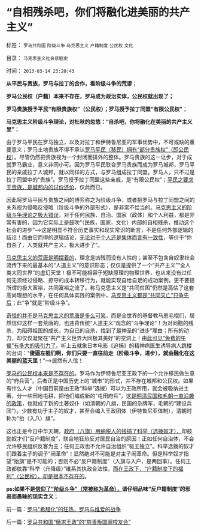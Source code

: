 # “自相残杀吧，你们将融化进美丽的共产主义”

标签： `罗马共和国` `阶级斗争` `马克思主义` `户籍制度` `公民权` `文化` 

目录： `马克思主义社会悲剧史`

时间： `2013-03-14 23:20:43`

**从平民与贵族，罗马与拉丁的合作，看阶级斗争的荒谬**；

**罗马公民权（户籍）本来不存在，罗马成为政治实体，公民权就出现了；**

**罗马贵族授予平民“有限贵族权”（公民权）；罗马授予拉丁同盟“有限公民权”**；

**马克思主义阶级斗争理论，对杜秋的忽悠：“自杀吧，你将融化在美丽的共产主义里”**；

由于罗马平民在罗马独立，以及对拉丁和伊特鲁尼亚的军事优势中，不可或缺的重要意义；罗马土地贵族不得不承认[罗马平民（移民）拥有“部分贵族权”（即公民权](../../../2013/3/12/罗马是对伊特鲁尼亚的改朝换代，罗马贵族和平民来源.md)）。尽管仍然把贵族视为一个封闭而排外的整体。罗马贵族的这一让步，对于成就罗马霸业，意义非同小可。因为罗马平民联合罗马贵族而成为罗马城邦，罗马平民的亲戚拉丁人城邦，就以同样的方式，与罗马组成拉丁同盟。罗马人，只不过是拉丁同盟中的“贵族”。罗马授予拉丁同盟这些亲戚，是“有限公民权”；[平民之要求于贵族，是城邦内的讨价还价](../../../2013/3/13/罗马贵族与平民不是阶级斗争.md)，仅此而已。

因此将罗马平民与贵族之间的博弈称之为阶级斗争，或者把罗马与拉丁同盟之间的关系视为侵略反侵略（阶级斗争的外部形式），是非常不恰当的。[马克思主义的阶级斗争理论之极大错误](../../../2012/9/29/从韩德强教授的暴行，理解毛左的“爱国主义”.md)，对于任何民族、自治、国家（政体）和个人利益，都是非常有害的，因为它实际上是鼓吹“（民族，国家，文化）内部的自相残杀，推动这个社会的进步”——>这是明显不符合历史事实和现实常识的断言，不是任何外部逻辑的结论！而由它而得的逻辑结论，[无论对于个人还是集体而言有一致性](http://darthvad.blog.sohu.com/172126483.html)，等价于“你自杀了，人类就共产主义，极大进步了”。

[马克思主义的荒唐是明摆着的](http://darthvad.blog.sohu.com/130312463.html)，理念是凶残而没有人性的；甚至不包含自奴隶社会流传下来的最基本的“人道主义”的意识形态；仅仅是提供了一个“共产主义”“全人类大同世界”的虚幻天堂！极不可能相容于短缺原理的物理世界，也从来没有过任何无须经过侵略、掠夺的成本转移行为，就能实现自给自足的成功案例，更不要提所谓的极大富裕，共同富裕之流了。称马克思主义是“共同贫困”仍然是高估了这套高尚理想的水平，在任何具体实践的案例中，[马克思主义都是“共同灭亡”只争先后](../../../2012/5/17/坍沉的泰坦尼克号；争夺逃生席位的殊死竞争.md)；此“争”就是“阶级斗争”。

[奇怪的并不是马克思主义的荒唐是多么可笑](../../../2009/7/9/中国谁人不懂马列.md)，而是全世界的基督教马恩毛棍们，居然信仰这样一套荒唐的，也违背传统“人道主义”观念的“斗争理论”！为对同胞的残杀，为阻碍祖国的成长，为自已的自杀，找到了最神圣的“进步”理由；所有的动力，却仅仅凝聚在“共产主义世界大同极其美好”的空洞上！由[此可见“免费的午餐”有多大的吸引力了](../../../2011/12/9/世界上没有免费的午餐；别以为经济学都不是科学.md)。听上去就象日本电影《追捕》的精神病医生诱导病人跳楼的台词：“**傻逼左棍们啊，你们只要一直往前走（阶级斗争，进步），就会融化在这美丽的蓝天里**！”——>居然有人信！

[罗马的公民权本来是不存在的](../../../2008/9/6/为什么统一地中海世界是罗马,不是雅典.md)。罗马作为伊特鲁尼亚王政下的一个允许移民做生意的“府兵营”，后者正是中国历史上的“城市”的形式，并不存在城邦和公民权。如果有什么人才（中国目前是由王政“科举”选拨）可以为王政所用，就会被吸纳进土著，分一些田地屯耕，把他们编成新的“屯田府兵”，这[是明清民国和毛朝一直沿袭的政策](../../../2013/2/10/明朝的组织部，宣传部，教育部，国企卫所.md)，也就成了新的土著奴仆（如清朝的八旗，民国的杂牌军，毛朝的“建设兵团”）。少数有功于主子的奴才，甚至会编入王政团体（伊特鲁尼亚体制），清朝时称为“抬（入八）旗”。

这也正是今日中华天朝，[政府（八旗）用纳税人的钱搞了科举（选拨奴才），](../../../2012/3/21/国企和高考和科举的封建意义.md)却鼓励奴才们“反户籍制度”，联合地狂热反对居民自治的原因！正如任何自治体，不会允许移民组织反客为主；任何王政也不允许自治组织“驱王独立”。科举选拨的奴才们跟着主子的调子“闹革命”！显然绝对不可能是对主子闹革命。但是科举奴才指望“抬旗”是不可能的；否则不必“反户籍制度”（入旗与入户，是两回事）。任何王政都依靠“科举（升降级）”维系其执政合法性，[而在王政下，“户籍制度下的福利”（公民权），却是根本不存在的](../../../2010/5/27/义务教育产业化，反户籍福利造福了谁.md)。

**ps:如果不是[信仰了“阶级斗争”（常被称为革命），](../../../2012/6/13/革命终归是无效的折腾，公有制社会人人闹革命.md)请仔细品味“反户籍制度”的邪恶而愚昧的现实含义**；



前一篇：[罗马“希腊化”的狂热，罗马与维爱的战争](../../../2013/3/14/罗马“希腊化”的狂热，罗马与维爱的战争.md)

后一篇：[罗马共和国“僭求王政”的“慈善叛国罪校友会”](../../../2013/3/14/罗马共和国“僭求王政”的“慈善叛国罪校友会”.md)